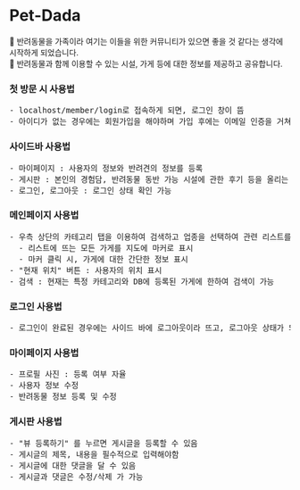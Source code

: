 <h1> Pet-Dada </h1> 
<div>
 🐶 반려동물을 가족이라 여기는 이들을 위한 커뮤니티가 있으면 좋을 것 같다는 생각에 시작하게 되었습니다.<br>
 🐶 반려동물과 함께 이용할 수 있는 시설, 가게 등에 대한 정보를 제공하고 공유합니다.
</div>

<h3>첫 방문 시 사용법</h3>
<pre>
- localhost/member/login로 접속하게 되면, 로그인 창이 뜸
- 아이디가 없는 경우에는 회원가입을 해야하며 가입 후에는 이메일 인증을 거쳐야 로그인이 성공됨
</pre>

<h3>사이드바 사용법</h3>
<pre>
- 마이페이지 : 사용자의 정보와 반려견의 정보를 등록
- 게시판 : 본인의 경험담, 반려동물 동반 가능 시설에 관한 후기 등을 올리는 공간
- 로그인, 로그아웃 : 로그인 상태 확인 가능
</pre>

<h3>메인페이지 사용법</h3>
<pre>
- 우측 상단의 카테고리 탭을 이용하여 검색하고 업종을 선택하여 관련 리스트를 볼 수 있음
  - 리스트에 뜨는 모든 가게를 지도에 마커로 표시
  - 마커 클릭 시, 가게에 대한 간단한 정보 표시
- "현재 위치" 버튼 : 사용자의 위치 표시
- 검색 : 현재는 특정 카테고리와 DB에 등록된 가게에 한하여 검색이 가능
</pre>

<h3>로그인 사용법</h3>
<pre>
- 로그인이 완료된 경우에는 사이드 바에 로그아웃이라 뜨고, 로그아웃 상태가 되면 로그인이라 뜸
</pre>

<h3>마이페이지 사용법</h3>
<pre>
- 프로필 사진 : 등록 여부 자율
- 사용자 정보 수정
- 반려동물 정보 등록 및 수정
</pre>

<h3>게시판 사용법</h3>
<pre>
- "뷰 등록하기" 를 누르면 게시글을 등록할 수 있음
- 게시글의 제목, 내용을 필수적으로 입력해야함
- 게시글에 대한 댓글을 달 수 있음
- 게시글과 댓글은 수정/삭제 가 가능
</pre>
